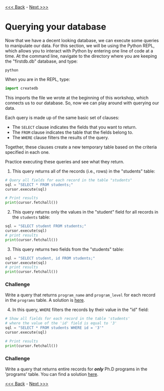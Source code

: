 [<<< Back](6-buildtable_challenge.md) - [Next >>>](8-innerjoin.md)

# Querying your database

Now that we have a decent looking database, we can execute some queries to manipulate our data. For this section, we will be using the Python REPL, which allows you to interact with Python by entering one line of code at a time. At the command line, navigate to the directory where you are keeping the "firstdb.db" database, and type:

```
python
```

When you are in the REPL, type:

```python
import createdb
```

This imports the file we wrote at the beginning of this workshop, which connects us to our database. So, now we can play around with querying our data.

Each query is made up of the same basic set of clauses:

- The `SELECT` clause indicates the fields that you want to return.
- The `FROM` clause indicates the table that the fields belong to.
- The `WHERE` clause filters the results of the query.

Together, these clauses create a new temporary table based on the criteria specified in each one.

Practice executing these queries and see what they return.

1. This query returns all of the records (i.e., rows) in the "students" table:

```python
# Query all fields for each record in the table "students"
sql = "SELECT * FROM students;"
cursor.execute(sql)

# Print results
print(cursor.fetchall())
```

2. This query returns only the values in the "student" field for all records in the `students` table:

```python
sql = "SELECT student FROM students;"
cursor.execute(sql)
# print results
print(cursor.fetchall())
```

3. This query returns two fields from the "students" table:

```python
sql = "SELECT student, id FROM students;"
cursor.execute(sql)
# print results
print(cursor.fetchall())
```

### Challenge

Write a query that returns `program_name` and `program_level` for each record in the `programs` table. A solution is [here](solution3.py).

4. In this query, `WHERE` filters the records by their value in the "id" field:

```python
# Show all fields for each record in the table 'students' 
# where the value of the 'id' field is equal to '3'
sql = "SELECT * FROM students WHERE id = '3'"
cursor.execute(sql)

# Print results
print(cursor.fetchall())
```

### Challenge

Write a query that returns entire records for _**only**_ Ph.D programs in the 'programs' table. You can find a solution [here](solution4.sql).

[<<< Back](6-buildtable_challenge.md) - [Next >>>](8-innerjoin.md)
